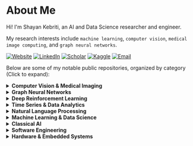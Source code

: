 # About Me 

Hi! I'm Shayan Kebriti, an AI and Data Science researcher and engineer.

My research interests include `machine learning`, `computer vision`, `medical image computing`, and `graph neural networks`.

[![Website](https://img.shields.io/badge/-Website-2ea44f?style=flat&logo=google-chrome&logoColor=white&labelColor=2ea44f)](https://shayankebriti.github.io/)
[![LinkedIn](https://img.shields.io/badge/-LinkedIn-0077B5?style=flat&logo=linkedin&logoColor=white&labelColor=0077B5)](https://linkedin.com/in/shayan-kebriti)
[![Scholar](https://img.shields.io/badge/-Scholar-4285F4?style=flat&logo=google-scholar&logoColor=white&labelColor=4285F4)](https://scholar.google.com/citations?user=uj1R5J4AAAAJ)
[![Kaggle](https://img.shields.io/badge/-Kaggle-20BEFF?style=flat&logo=kaggle&logoColor=white&labelColor=20BEFF)](https://kaggle.com/shayankebriti)
[![Email](https://img.shields.io/badge/-Email-D14836?style=flat&logo=gmail&logoColor=white&labelColor=D14836)](mailto:shayankebriti@gmail.com)


Below are some of my notable public repositories, organized by category (Click to expand):

<details>
<summary><strong>Computer Vision & Medical Imaging</strong></summary>

- [FractMorph](https://github.com/shayankebriti/FractMorph) — Fractional Fourier-based multi-domain transformer for 3D deformable image registration  
- [Conditional-Diffusion-CIFAR10](https://github.com/shayankebriti/Conditional-Diffusion-CIFAR10) — Conditional diffusion model for controlled image generation  
- [Siamese-Face-Recognition](https://github.com/shayankebriti/Siamese-Face-Recognition) — Deep metric learning for facial recognition  
- [Rock-Paper-Scissors-Simulator](https://github.com/SBUformers/Rock-Paper-Scissors-Simulator) — Gesture recognition and simulation  
- [Computer-Vision-assignments](https://github.com/shayankebriti/Computer-Vision-assignments) — Image compression, Watermarking, VAE, GAN, NLM filter implementation, Classical image processing  
- [Fashion-Product-Multilabel-Classification](https://github.com/shayankebriti/Fashion-Product-Multilabel-Classification)  
- [Fashion-Product-Name-Generation](https://github.com/shayankebriti/Fashion-Product-Name-Generation)  
- [Book-Summary-Image-Generation](https://github.com/shayankebriti/Book-Summary-Image-Generation)

</details>

<details>
<summary><strong>Graph Neural Networks</strong></summary>

- [TD3-GNN-Multi-Asset-Trader](https://github.com/shayankebriti/TD3-GNN-Multi-Asset-Trader) — Multi-Asset Trading with TD3 RL Agent and Wavelet-Coherence Graph Neural Networks  
- [HIV-Inhibitors-Classification](https://github.com/shayankebriti/HIV-Inhibitors-Classification) — Molecular property prediction with GNNs  

</details>

<details>
<summary><strong>Deep Reinforcement Learning</strong></summary>

- [TD3-GNN-Multi-Asset-Trader](https://github.com/shayankebriti/TD3-GNN-Multi-Asset-Trader)  
- [DRL-assignments](https://github.com/shayankebriti/DRL-assignments) — FrozenLake, DQN, D3QN, D3QN_PER, C51_D3QN, A2C  

</details>

<details>
<summary><strong>Time Series & Data Analytics</strong></summary>

- [Crypto-BTC-USDT-Analysis](https://github.com/shayankebriti/Crypto-BTC-USDT-Analysis)  
- [Delta-ir-Crawler](https://github.com/shayankebriti/Delta-ir-Crawler)  
- [R-assignments](https://github.com/shayankebriti/R-assignments)  

</details>

<details>
<summary><strong>Natural Language Processing</strong></summary>

- [Persian-Name-Gender-Prediction](https://github.com/shayankebriti/Persian-Name-Gender-Prediction)  
- [Fashion-Product-Name-Generation](https://github.com/shayankebriti/Fashion-Product-Name-Generation)  
- [Book-Summary-Image-Generation](https://github.com/shayankebriti/Book-Summary-Image-Generation)  

</details>

<details>
<summary><strong>Machine Learning & Data Science</strong></summary>

- [ML-assignments](https://github.com/shayankebriti/ML-assignments)  
- [Kaggle-Titanic-Challenge](https://github.com/shayankebriti/Kaggle-Titanic-Challenge)  
- [Complementary-School](https://github.com/shayankebriti/Complementary-School)  
- [ML-archive](https://github.com/shayankebriti/ML-archive)  

</details>

<details>
<summary><strong>Classical AI</strong></summary>

- [Lord-of-the-Coins](https://github.com/shayankebriti/Lord-of-the-Coins) — Game AI  
- [Connect4-AI](https://github.com/shayankebriti/Connect4-AI) — Minimax and search algorithms  
- [AI-archive](https://github.com/shayankebriti/AI-archive)  

</details>

<details>
<summary><strong>Software Engineering</strong></summary>

- [Peddit](https://github.com/shayankebriti/Peddit) — Discussion platform in the style of Reddit  
- [Compiler-Project](https://github.com/shayankebriti/Compiler-Project)  
- [Minesweeper-Game](https://github.com/shayankebriti/Minesweeper-Game)  
- [Spotify_API](https://github.com/shayankebriti/Spotify_API)  
- [Inline-ip-telegram-bot](https://github.com/shayankebriti/Inline-ip-telegram-bot)  
- [TestCaseGenerator](https://github.com/shayankebriti/TestCaseGenerator)  
- [ProjectsForFun](https://github.com/shayankebriti/ProjectsForFun)  

</details>

<details>
<summary><strong>Hardware & Embedded Systems</strong></summary>

- [Flappy-Bird-Assembly](https://github.com/shayankebriti/Flappy-Bird-Assembly)  
- [Smart-Car](https://github.com/shayankebriti/Smart-Car)  
- [Embedded-Archive](https://github.com/shayankebriti/Embedded-Archive)  
- [verilog-archive](https://github.com/shayankebriti/verilog-archive)  
- [assembly-archive](https://github.com/shayankebriti/assembly-archive)  

</details>
